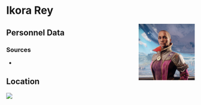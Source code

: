 # Ikora Rey
<img align="right" src="/images/vendors/ikora_rey.png" width="150">

## Personnel Data


### Sources
*

## Location


<img src="/images/maps/ikora_rey_location.jpg" width="400">
